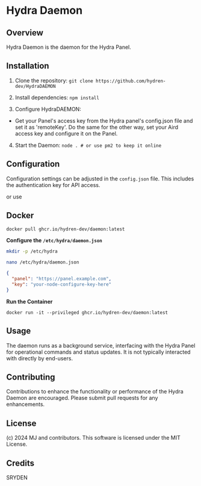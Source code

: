 # Hydra Daemon 

## Overview
Hydra Daemon is the daemon for the Hydra Panel.

## Installation
1. Clone the repository:
`git clone https://github.com/hydren-dev/HydraDAEMON`

2. Install dependencies:
`npm install`

3. Configure HydraDAEMON:
- Get your Panel's access key from the Hydra panel's config.json file and set it as 'remoteKey'. Do the same for the other way, set your Aird access key and configure it on the Panel.

4. Start the Daemon:
`node . # or use pm2 to keep it online`

## Configuration
Configuration settings can be adjusted in the `config.json` file. This includes the authentication key for API access.

or use

## Docker
```
docker pull ghcr.io/hydren-dev/daemon:latest
```
**Configure the `/etc/hydra/daemon.json`**
```sh
mkdir -p /etc/hydra
```
```sh
nano /etc/hydra/daemon.json
```
```json
{
  "panel": "https://panel.example.com",
  "key": "your-node-configure-key-here"
}
```
**Run the Container**
```
docker run -it --privileged ghcr.io/hydren-dev/daemon:latest
```

## Usage
The daemon runs as a background service, interfacing with the Hydra Panel for operational commands and status updates. It is not typically interacted with directly by end-users.

## Contributing
Contributions to enhance the functionality or performance of the Hydra Daemon are encouraged. Please submit pull requests for any enhancements.

## License
(c) 2024 MJ and contributors. This software is licensed under the MIT License.


## Credits
SRYDEN
